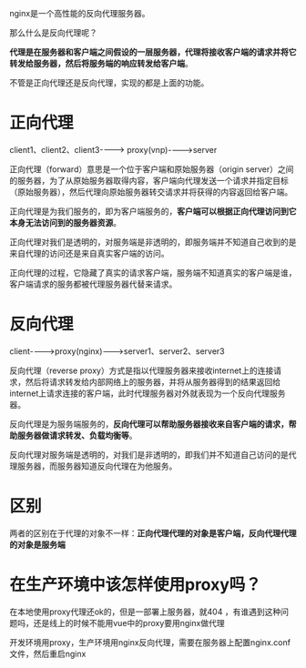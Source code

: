 nginx是一个高性能的反向代理服务器。

那么什么是反向代理呢？

**代理是在服务器和客户端之间假设的一层服务器，代理将接收客户端的请求并将它转发给服务器，然后将服务端的响应转发给客户端**。

不管是正向代理还是反向代理，实现的都是上面的功能。


# 正向代理

client1、client2、client3----> proxy(vnp)---->server

正向代理（forward）意思是一个位于客户端和原始服务器（origin server）之间的服务器，为了从原始服务器取得内容，客户端向代理发送一个请求并指定目标（原始服务器），然后代理向原始服务器转交请求并将获得的内容返回给客户端。

正向代理是为我们服务的，即为客户端服务的，**客户端可以根据正向代理访问到它本身无法访问到的服务器资源**。

正向代理对我们是透明的，对服务端是非透明的，即服务端并不知道自己收到的是来自代理的访问还是来自真实客户端的访问。

正向代理的过程，它隐藏了真实的请求客户端，服务端不知道真实的客户端是谁，客户端请求的服务都被代理服务器代替来请求。


# 反向代理

client---->proxy(nginx)--->server1、server2、server3

反向代理（reverse proxy）方式是指以代理服务器来接收internet上的连接请求，然后将请求转发给内部网络上的服务器，并将从服务器得到的结果返回给 internet上请求连接的客户端，此时代理服务器对外就表现为一个反向代理服务器。

反向代理是为服务端服务的，**反向代理可以帮助服务器接收来自客户端的请求，帮助服务器做请求转发、负载均衡等**。

反向代理对服务端是透明的，对我们是非透明的，即我们并不知道自己访问的是代理服务器，而服务器知道反向代理在为他服务。


# 区别

两者的区别在于代理的对象不一样：**正向代理代理的对象是客户端，反向代理代理的对象是服务端**


# 在生产环境中该怎样使用proxy吗？

在本地使用proxy代理还ok的，但是一部署上服务器，就404 ，有谁遇到这种问题吗，还是线上的时候不能用vue中的proxy要用nginx做代理

开发环境用proxy，生产环境用nginx反向代理，需要在服务器上配置nginx.conf文件，然后重启nginx

